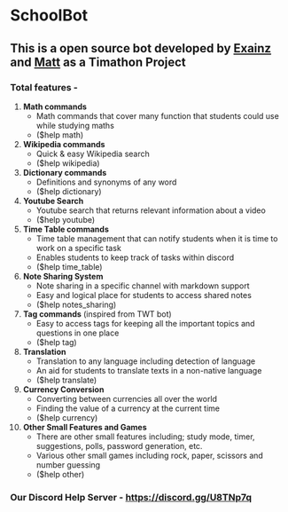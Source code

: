 # SchoolBot
## This is a open source bot developed by [Exainz](https://github.com/Exainz) and [Matt](https://github.com/mattmoody05) as a Timathon Project
### Total features -
1. **Math commands**
    - Math commands that cover many function that students could use while studying maths
    - ($help math)
2. **Wikipedia commands**
    - Quick & easy Wikipedia search
    - ($help wikipedia)
3. **Dictionary commands**
    - Definitions and synonyms of any word
    - ($help dictionary)
4. **Youtube Search**
    - Youtube search that returns relevant information about a video
    - ($help youtube)
5. **Time Table commands**
    - Time table management that can notify students when it is time to work on a specific task
    - Enables students to keep track of tasks within discord
    - ($help time_table)
6. **Note Sharing System**
    - Note sharing in a specific channel with markdown support
    - Easy and logical place for students to access shared notes
    - ($help notes_sharing)
7. **Tag commands** (inspired from TWT bot)
    - Easy to access tags for keeping all the important topics and questions in one place
    - ($help tag)
8. **Translation**
    - Translation to any language including detection of language
    - An aid for students to translate texts in a non-native language
    - ($help translate)
9. **Currency Conversion**
    - Converting between currencies all over the world
    - Finding the value of a currency at the current time
    - ($help currency)
10. **Other Small Features and Games**
    - There are other small features including; study mode, timer, suggestions, polls, password generation, etc.
    - Various other small games including rock, paper, scissors and number guessing
    - ($help other)

### Our Discord Help Server - https://discord.gg/U8TNp7q
